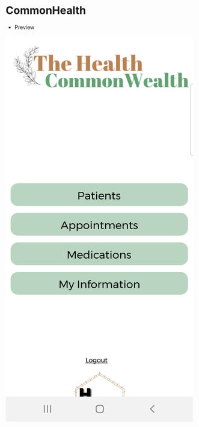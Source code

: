 # CommonHealth

* Preview


![Patient Data](https://github.com/vedavitshetty/CommonHealth/blob/master/images/Doctor_Portal.jpg)


